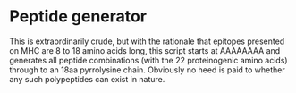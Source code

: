 # Peptide generator
This is extraordinarily crude, but with the rationale that epitopes presented on MHC are 8 to 18 amino acids long, this script starts at AAAAAAAA and generates all peptide combinations (with the 22 proteinogenic amino acids) through to an 18aa pyrrolysine chain. Obviously no heed is paid to whether any such polypeptides can exist in nature.